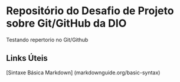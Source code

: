 # Repositório do Desafio de Projeto sobre Git/GitHub da DIO
Testando repertorio no Git/Github

## Links Úteis
[Sintaxe Básica Markdown] (markdownguide.org/basic-syntax)
